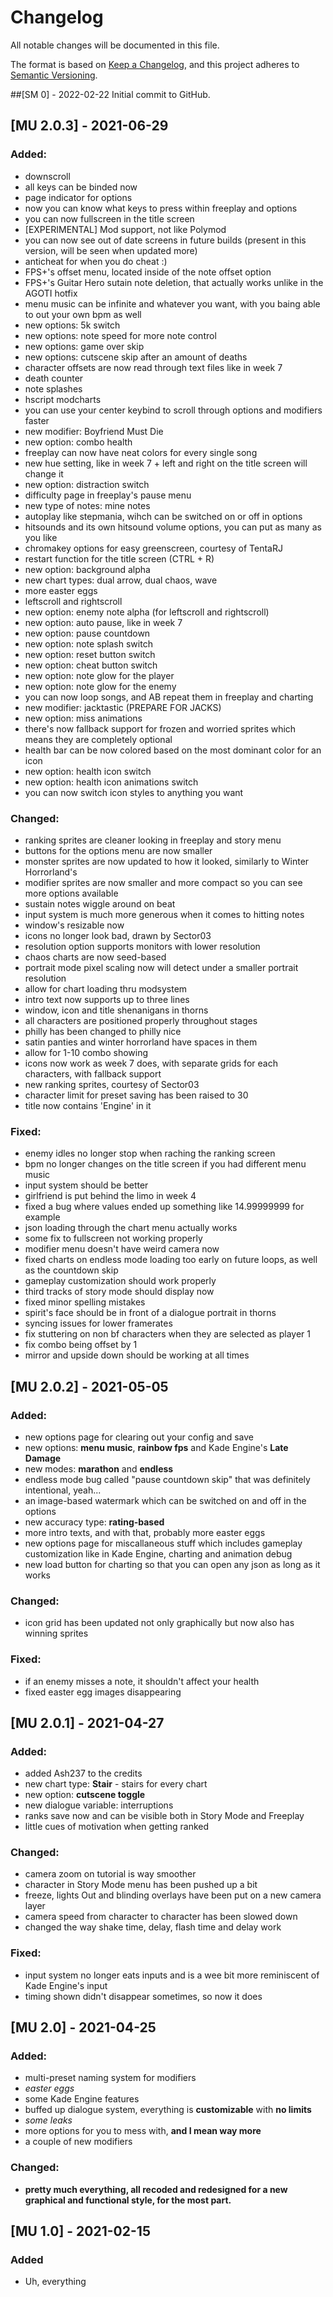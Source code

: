 # Changelog
All notable changes will be documented in this file.

The format is based on [Keep a Changelog](https://keepachangelog.com/en/1.0.0/),
and this project adheres to [Semantic Versioning](https://semver.org/spec/v2.0.0.html).

##[SM 0] - 2022-02-22
Initial commit to GitHub.

## [MU 2.0.3] - 2021-06-29
### Added:
* downscroll
* all keys can be binded now
* page indicator for options
* now you can know what keys to press within freeplay and options
* you can now fullscreen in the title screen
* [EXPERIMENTAL] Mod support, not like Polymod
* you can now see out of date screens in future builds (present in this version, will be seen when updated more)
* anticheat for when you do cheat :)
* FPS+'s offset menu, located inside of the note offset option
* FPS+'s Guitar Hero sutain note deletion, that actually works unlike in the AGOTI hotfix
* menu music can be infinite and whatever you want, with you baing able to out your own bpm as well
* new options: 5k switch
* new options: note speed for more note control
* new options: game over skip
* new options: cutscene skip after an amount of deaths
* character offsets are now read through text files like in week 7
* death counter
* note splashes
* hscript modcharts
* you can use your center keybind to scroll through options and modifiers faster
* new modifier: Boyfriend Must Die
* new option: combo health
* freeplay can now have neat colors for every single song
* new hue setting, like in week 7 + left and right on the title screen will change it
* new option: distraction switch
* difficulty page in freeplay's pause menu
* new type of notes: mine notes
* autoplay like stepmania, wihch can be switched on or off in options
* hitsounds and its own hitsound volume options, you can put as many as you like
* chromakey options for easy greenscreen, courtesy of TentaRJ
* restart function for the title screen (CTRL + R)
* new option: background alpha
* new chart types: dual arrow, dual chaos, wave
* more easter eggs
* leftscroll and rightscroll
* new option: enemy note alpha (for leftscroll and rightscroll)
* new option: auto pause, like in week 7
* new option: pause countdown
* new option: note splash switch
* new option: reset button switch
* new option: cheat button switch
* new option: note glow for the player
* new option: note glow for the enemy
* you can now loop songs, and AB repeat them in freeplay and charting
* new modifier: jacktastic (PREPARE FOR JACKS)
* new option: miss animations
* there's now fallback support for frozen and worried sprites which means they are completely optional
* health bar can be now colored based on the most dominant color for an icon
* new option: health icon switch
* new option: health icon animations switch
* you can now switch icon styles to anything you want

### Changed:
* ranking sprites are cleaner looking in freeplay and story menu
* buttons for the options menu are now smaller
* monster sprites are now updated to how it looked, similarly to Winter Horrorland's
* modifier sprites are now smaller and more compact so you can see more options available
* sustain notes wiggle around on beat
* input system is much more generous when it comes to hitting notes
* window's resizable now
* icons no longer look bad, drawn by Sector03
* resolution option supports monitors with lower resolution
* chaos charts are now seed-based
* portrait mode pixel scaling now will detect under a smaller portrait resolution
* allow for chart loading thru modsystem
* intro text now supports up to three lines
* window, icon and title shenanigans in thorns
* all characters are positioned properly throughout stages
* philly has been changed to philly nice
* satin panties and winter horrorland have spaces in them
* allow for 1-10 combo showing
* icons now work as week 7 does, with separate grids for each characters, with fallback support
* new ranking sprites, courtesy of Sector03
* character limit for preset saving has been raised to 30
* title now contains 'Engine' in it

### Fixed:
* enemy idles no longer stop when raching the ranking screen
* bpm no longer changes on the title screen if you had different menu music
* input system should be better
* girlfriend is put behind the limo in week 4
* fixed a bug where values ended up something like 14.99999999 for example
* json loading through the chart menu actually works
* some fix to fullscreen not working properly
* modifier menu doesn't have weird camera now
* fixed charts on endless mode loading too early on future loops, as well as the countdown skip
* gameplay customization should work properly
* third tracks of story mode should display now
* fixed minor spelling mistakes
* spirit's face should be in front of a dialogue portrait in thorns
* syncing issues for lower framerates
* fix stuttering on non bf characters when they are selected as player 1
* fix combo being offset by 1
* mirror and upside down should be working at all times

## [MU 2.0.2] - 2021-05-05
### Added:
* new options page for clearing out your config and save
* new options: **menu music**, **rainbow fps** and Kade Engine's **Late Damage**
* new modes: **marathon** and **endless**
* endless mode bug called "pause countdown skip" that was definitely intentional, yeah...
* an image-based watermark which can be switched on and off in the options
* new accuracy type: **rating-based**
* more intro texts, and with that, probably more easter eggs
* new options page for miscallaneous stuff which includes gameplay customization like in Kade Engine, charting and animation debug
* new load button for charting so that you can open any json as long as it works

### Changed:
* icon grid has been updated not only graphically but now also has winning sprites

### Fixed:
* if an enemy misses a note, it shouldn't affect your health
* fixed easter egg images disappearing

## [MU 2.0.1] - 2021-04-27
### Added:
* added Ash237 to the credits
* new chart type: **Stair** - stairs for every chart
* new option: **cutscene toggle**
* new dialogue variable: interruptions
* ranks save now and can be visible both in Story Mode and Freeplay
* little cues of motivation when getting ranked

### Changed:
* camera zoom on tutorial is way smoother
* character in Story Mode menu has been pushed up a bit
* freeze, lights Out and blinding overlays have been put on a new camera layer
* camera speed from character to character has been slowed down
* changed the way shake time, delay, flash time and delay work

### Fixed:
* input system no longer eats inputs and is a wee bit more reminiscent of Kade Engine's input
* timing shown didn't disappear sometimes, so now it does

## [MU 2.0] - 2021-04-25
### Added:
* multi-preset naming system for modifiers
* _easter eggs_
* some Kade Engine features
* buffed up dialogue system, everything is **customizable** with **no limits**
* _some leaks_
* more options for you to mess with, **and I mean way more**
* a couple of new modifiers

### Changed:
* **pretty much everything, all recoded and redesigned for a new graphical and functional style, for the most part.**

## [MU 1.0] - 2021-02-15
### Added
* Uh, everything
